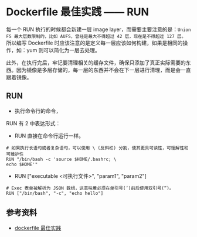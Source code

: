 # Dockerfile 最佳实践 —— RUN

每一个 RUN 执行的时候都会新建一层 image layer，而需要主要注意的是：`Union FS 最大层数限制的，比如 AUFS，曾经是最大不得超过 42 层，现在是不得超过 127 层。`
所以编写 Dockerfile 时应该注意的是定义每一层应该如何构建，如果是相同的操作，如：yum 则可以简化为一层去处理。

此外，在执行完后，牢记要清理相关的缓存文件，确保只添加了真正实际需要的东西。因为镜像是多层存储的，每一层的东西并不会在下一层进行清理，而是会一直跟着镜像。

## RUN

- 执行命令行的命令，

RUN 有 2 中表达形式：

- RUN <command> 直接在命令行运行一样。

```shell
# 如果执行长语句或者复杂语句，可以使用 \ (反斜杠) 分割，使其更具可读性，可理解性和可维护性
RUN "/bin/bash -c 'source $HOME/.bashrc; \
echo $HOME'"
```

- RUN ["executable <可执行文件>", "param1", "param2"]

```shell
# Exec 表单被解析为 JSON 数组，这意味着必须在单引号(‘)前后使用双引号(“)。
RUN ["/bin/bash", "-c", "echo hello"]
```

## 参考资料

- [dockerfile 最佳实践](https://docs.docker.com/engine/reference/builder/)